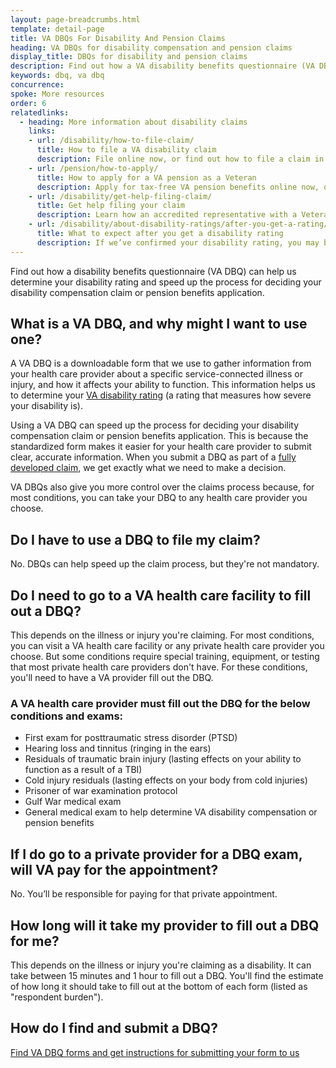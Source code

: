 ```yaml
---
layout: page-breadcrumbs.html
template: detail-page
title: VA DBQs For Disability And Pension Claims 
heading: VA DBQs for disability compensation and pension claims
display_title: DBQs for disability and pension claims
description: Find out how a VA disability benefits questionnaire (VA DBQ) can help us determine your VA disability rating and speed up the process for deciding your disability compensation claim or pension benefits application.
keywords: dbq, va dbq 
concurrence: 
spoke: More resources
order: 6
relatedlinks:
  - heading: More information about disability claims
    links:
    - url: /disability/how-to-file-claim/
      title: How to file a VA disability claim
      description: File online now, or find out how to file a claim in person, by mail, or with the help of a trained professional.
    - url: /pension/how-to-apply/
      title: How to apply for a VA pension as a Veteran
      description: Apply for tax-free VA pension benefits online now, or find out how to apply in person, by mail, or with the help of a trained professional.
    - url: /disability/get-help-filing-claim/
      title: Get help filing your claim
      description: Learn how an accredited representative with a Veterans Service Organization can help you file a disability claim.
    - url: /disability/about-disability-ratings/after-you-get-a-rating/
      title: What to expect after you get a disability rating
      description: If we’ve confirmed your disability rating, you may be able to get disability compensation or other benefits like training. Find out what benefits you can get.
---
```

<div class="va-introtext">

Find out how a disability benefits questionnaire (VA DBQ) can help us determine your disability rating and speed up the process for deciding your disability compensation claim or pension benefits application.

</div>

## What is a VA DBQ, and why might I want to use one?

A VA DBQ is a downloadable form that we use to gather information from your health care provider about a specific service-connected illness or injury, and how it affects your ability to function. This information helps us to determine your [VA disability rating](/disability/about-disability-ratings/) (a rating that measures how severe your disability is). 

Using a VA DBQ can speed up the process for deciding your disability compensation claim or pension benefits application. This is because the standardized form makes it easier for your health care provider to submit clear, accurate information. When you submit a DBQ as part of a [fully developed claim](/disability/how-to-file-claim/evidence-needed/fully-developed-claims/), we get exactly what we need to make a decision. 

VA DBQs also give you more control over the claims process because, for most conditions, you can take your DBQ to any health care provider you choose.

## Do I have to use a DBQ to file my claim?

No. DBQs can help speed up the claim process, but they're not mandatory.

## Do I need to go to a VA health care facility to fill out a DBQ?

This depends on the illness or injury you're claiming. For most conditions, you can visit a VA health care facility or any private health care provider you choose. But some conditions require special training, equipment, or testing that most private health care providers don't have. For these conditions, you'll need to have a VA provider fill out the DBQ.

### A VA health care provider must fill out the DBQ for the below conditions and exams:

-	First exam for posttraumatic stress disorder (PTSD)
-	Hearing loss and tinnitus (ringing in the ears)
-	Residuals of traumatic brain injury (lasting effects on your ability to function as a result of a TBI)
-	Cold injury residuals (lasting effects on your body from cold injuries)
-	Prisoner of war examination protocol
-	Gulf War medical exam
-	General medical exam to help determine VA disability compensation or pension benefits

## If I do go to a private provider for a DBQ exam, will VA pay for the appointment?

No. You’ll be responsible for paying for that private appointment.

## How long will it take my provider to fill out a DBQ for me?

This depends on the illness or injury you're claiming as a disability. It can take between 15 minutes and 1 hour to fill out a DBQ. You'll find the estimate of how long it should take to fill out at the bottom of each form (listed as "respondent burden"). 

## How do I find and submit a DBQ?

[Find VA DBQ forms and get instructions for submitting your form to us](/disability/dbq-questionnaires/forms/)
